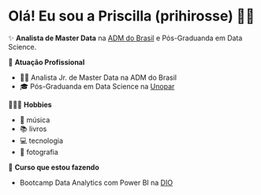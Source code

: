 # Olá! Eu sou a Priscilla (prihirosse) 👋🏻

✨ **Analista de Master Data** na [ADM do Brasil](https://www.adm.com/) e Pós-Graduanda em Data Science.

💼 **Atuação Profissional**
- 👩‍💻 Analista Jr. de Master Data na ADM do Brasil
- 🎓 Pós-Graduanda em Data Science na [Unopar](https://www.unopar.com.br/)

🙋🏻‍♀️ **Hobbies**
- 🎹 música
- 📚 livros
- 💻 tecnologia
- 📸 fotografia

 📗 **Curso que estou fazendo**
 - Bootcamp Data Analytics com Power BI na [DIO](https://www.dio.me/)
   

